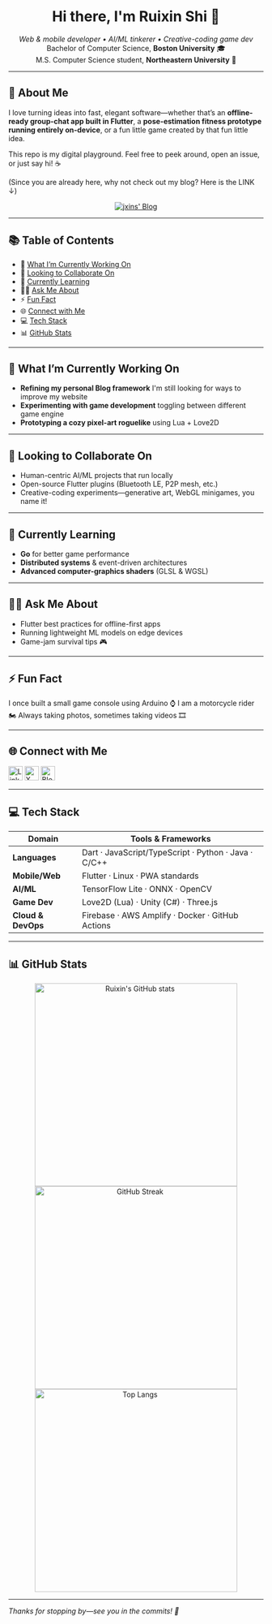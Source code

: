 <!-- Ruixin Shi | @Ruixin-J-Shi -->

<h1 align="center">Hi there, I'm Ruixin Shi 👋</h1>

<p align="center">
  <em>Web &amp; mobile developer • AI/ML tinkerer • Creative-coding game dev</em><br>
  Bachelor of Computer Science, <strong>Boston University</strong> 🎓 <br>
  M.S. Computer Science student, <strong>Northeastern University</strong> 🔬
</p>

---

## 🌟 About Me
I love turning ideas into fast, elegant software—whether that’s an **offline-ready group-chat app built in Flutter**, a **pose-estimation fitness prototype running entirely on-device**, or a fun little game created by that fun little idea.

This repo is my digital playground. Feel free to peek around, open an issue, or just say hi! ☕

(Since you are already here, why not check out my blog? Here is the LINK ↓)


<p align="center">
  <a href="https://jxins.duckdns.org/" target="_blank">
    <img
      alt="jxins' Blog"
      src="https://img.shields.io/badge/Visit&nbsp;my&nbsp;Blog-📝-orange?style=for-the-badge"
    />
  </a>
</p>

---

## 📚 Table of Contents
- 🔭 [What I’m Currently Working On](#-what-im-currently-working-on)
- 🤝 [Looking to Collaborate On](#-looking-to-collaborate-on)
- 🌱 [Currently Learning](#-currently-learning)
- 🙋‍♂️ [Ask Me About](#%EF%B8%8F-ask-me-about)
- ⚡ [Fun Fact](#-fun-fact)
- 🌐 [Connect with Me](#-connect-with-me)
- 💻 [Tech Stack](#-tech-stack)
- 📊 [GitHub Stats](#-github-stats)

---

## 🔭 What I’m Currently Working On
- **Refining my personal Blog framework** I'm still looking for ways to improve my website  
- **Experimenting with game development** toggling between different game engine
- **Prototyping a cozy pixel-art roguelike** using Lua + Love2D  

---

## 🤝 Looking to Collaborate On
- Human-centric AI/ML projects that run locally  
- Open-source Flutter plugins (Bluetooth LE, P2P mesh, etc.)  
- Creative-coding experiments—generative art, WebGL minigames, you name it!  

---

## 🌱 Currently Learning
- **Go** for better game performance  
- **Distributed systems** & event-driven architectures  
- **Advanced computer-graphics shaders** (GLSL & WGSL)  

---

## 🙋‍♂️ Ask Me About
- Flutter best practices for offline-first apps  
- Running lightweight ML models on edge devices  
- Game-jam survival tips 🎮  

---

## ⚡ Fun Fact
I once built a small game console using Arduino ⌚️
I am a motorcycle rider 🏍
Always taking photos, sometimes taking videos 🎞

---

## 🌐 Connect with Me
<p align="left">
  <a href="https://www.linkedin.com/in/ruixin-shi-xins21/" target="_blank"><img alt="LinkedIn" height="28" src="https://img.shields.io/badge/LinkedIn-blue?style=for-the-badge&logo=linkedin"></a>
  <a href="https://x.com/ja_xins" target="_blank"><img alt="X" height="28" src="https://img.shields.io/badge/Twitter-black?style=for-the-badge&logo=twitter"></a>
  <a href="https://jxins.duckdns.org" target="_blank"><img alt="Blog" height="28" src="https://img.shields.io/badge/Blog-orange?style=for-the-badge"></a>
</p>

---

## 💻 Tech Stack
| Domain | Tools & Frameworks |
|--------|--------------------|
| **Languages** | Dart · JavaScript/TypeScript · Python · Java · C/C++ |
| **Mobile/Web** | Flutter · Linux · PWA standards |
| **AI/ML** | TensorFlow Lite · ONNX · OpenCV |
| **Game Dev** | Love2D (Lua) · Unity (C#) · Three.js |
| **Cloud & DevOps** | Firebase · AWS Amplify · Docker · GitHub Actions |

---

## 📊 GitHub Stats
<p align="center">
  <img src="https://github-readme-stats.vercel.app/api?username=Ruixin-J-Shi&show_icons=true&hide_border=true" alt="Ruixin's GitHub stats" width="400"/>
  <img src="https://streak-stats.demolab.com/?user=Ruixin-J-Shi&hide_border=true" alt="GitHub Streak" width="400"/>
  <br>
  <img src="https://github-readme-stats.vercel.app/api/top-langs/?username=Ruixin-J-Shi&layout=compact&hide_border=true" alt="Top Langs" width="400"/>
</p>

---

*Thanks for stopping by—see you in the commits! 🚀*
